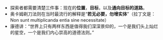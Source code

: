 - 探索者都需要清楚三件事：现在的**位置**，**目标**，以及**通向目标的道路**。
- 奥卡姆剃刀法则在当时最流行的解释是“**若无必要，勿增实体**”（拉丁文是：Non sunt multiplicanda entia sine necessitate）
- 康德讲：“世界上只有两样东西是值得我们深深景仰的，一个是我们头上灿烂的星空，一个是我们内心崇高的道德法则。”

